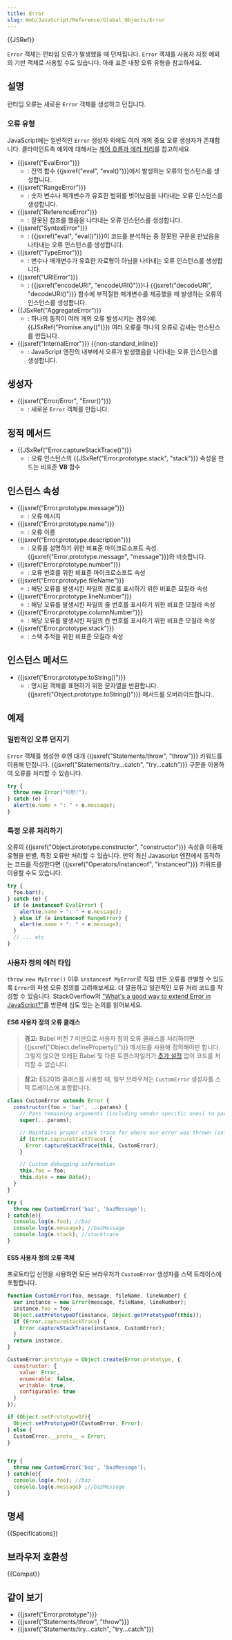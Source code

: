 ```yaml
---
title: Error
slug: Web/JavaScript/Reference/Global_Objects/Error
---
```

{{JSRef}}

`Error` 객체는 런타임 오류가 발생했을 때 던져집니다.
`Error` 객체를 사용자 지정 예외의 기반 객체로 사용할 수도 있습니다.
아래 표준 내장 오류 유형을 참고하세요.

## 설명

런타임 오류는 새로운 `Error` 객체를 생성하고 던집니다.

### 오류 유형

JavaScript에는 일반적인 `Error` 생성자 외에도 여러 개의 중요 오류
생성자가 존재합니다. 클라이언트측 예외에 대해서는
[제어 흐름과 에러 처리](/ko/docs/Web/JavaScript/Guide/Control_flow_and_error_handling#예외처리문)를 참고하세요.

- {{jsxref("EvalError")}}
  - : 전역 함수 {{jsxref("eval", "eval()")}}에서 발생하는 오류의 인스턴스를
    생성합니다.
- {{jsxref("RangeError")}}
  - : 숫자 변수나 매개변수가 유효한 범위를 벗어났음을 나타내는 오류 인스턴스를
    생성합니다.
- {{jsxref("ReferenceError")}}
  - : 잘못된 참조를 했음을 나타내는 오류 인스턴스를 생성합니다.
- {{jsxref("SyntaxError")}}
  - : {{jsxref("eval", "eval()")}}이 코드를 분석하는 중 잘못된 구문을 만났음을
    나타내는 오류 인스턴스를 생성합니다.
- {{jsxref("TypeError")}}
  - : 변수나 매개변수가 유효한 자료형이 아님을 나타내는 오류 인스턴스를
    생성합니다.
- {{jsxref("URIError")}}
  - : {{jsxref("encodeURI", "encodeURI()")}}나 {{jsxref("decodeURI",
    "decodeURl()")}} 함수에 부적절한 매개변수를 제공했을 때 발생하는 오류의
    인스턴스를 생성합니다.
- {{JSxRef("AggregateError")}}
  - : 하나의 동작이 여러 개의 오류 발생시키는 경우(예:
    {{JSxRef("Promise.any()")}}) 여러 오류를 하나의 오류로 감싸는 인스턴스를
    만듭니다.
- {{jsxref("InternalError")}} {{non-standard_inline}}
  - : JavaScript 엔진의 내부에서 오류가 발생했음을 나타내는 오류 인스턴스를
    생성합니다.

## 생성자

- {{jsxref("Error/Error", "Error()")}}
  - : 새로운 `Error` 객체를 만듭니다.

## 정적 메서드

- {{JSxRef("Error.captureStackTrace()")}}
  - : 오류 인스턴스의 {{JSxRef("Error.prototype.stack", "stack")}} 속성을 만드는
    비표준 **V8** 함수

## 인스턴스 속성

- {{jsxref("Error.prototype.message")}}
  - : 오류 메시지
- {{jsxref("Error.prototype.name")}}
  - : 오류 이름
- {{jsxref("Error.prototype.description")}}
  - : 오류를 설명하기 위한 비표준 마이크로소프트 속성.
    {{jsxref("Error.prototype.message", "message")}}와 비슷합니다.
- {{jsxref("Error.prototype.number")}}
  - : 오류 번호를 위한 비표준 마이크로소프트 속성
- {{jsxref("Error.prototype.fileName")}}
  - : 해당 오류를 발생시킨 파일의 경로를 표시하기 위한 비표준 모질라 속성
- {{jsxref("Error.prototype.lineNumber")}}
  - : 해당 오류를 발생시킨 파일의 줄 번호를 표시하기 위한 비표준 모질라 속성
- {{jsxref("Error.prototype.columnNumber")}}
  - : 해당 오류를 발생시킨 파일의 칸 번호를 표시하기 위한 비표준 모질라 속성
- {{jsxref("Error.prototype.stack")}}
  - : 스택 추적을 위한 비표준 모질라 속성

## 인스턴스 메서드

- {{jsxref("Error.prototype.toString()")}}
  - : 명시된 객체를 표현하기 위한 문자열을 반환합니다.
    {{jsxref("Object.prototype.toString()")}} 메서드를 오버라이드합니다..

## 예제

### 일반적인 오류 던지기

`Error` 객체를 생성한 후엔 대개 {{jsxref("Statements/throw",
  "throw")}} 키워드를 이용해 던집니다. {{jsxref("Statements/try...catch",
  "try...catch")}} 구문을 이용하여 오류를 처리할 수 있습니다.

```js
try {
  throw new Error("이런!");
} catch (e) {
  alert(e.name + ": " + e.message);
}
```

### 특정 오류 처리하기

오류의 {{jsxref("Object.prototype.constructor", "constructor")}} 속성을 이용해
유형을 판별, 특정 오류만 처리할 수 있습니다. 만약 최신 Javascript 엔진에서
동작하는 코드를 작성한다면 {{jsxref("Operators/instanceof",
  "instanceof")}} 키워드를 이용할 수도 있습니다.

```js
try {
  foo.bar();
} catch (e) {
  if (e instanceof EvalError) {
    alert(e.name + ": " + e.message);
  } else if (e instanceof RangeError) {
    alert(e.name + ": " + e.message);
  }
  // ... etc
}
```

### 사용자 정의 에러 타입

`throw new MyError()` 이후 `instanceof MyError`로 직접
만든 오류를 판별할 수 있도록 `Error`의 파생 오류 정의를
고려해보세요. 더 깔끔하고 일관적인 오류 처리 코드를 작성할 수
있습니다. StackOverflow의 ["What's a good way to extend Error in JavaScript?"](https://stackoverflow.com/questions/1382107/whats-a-good-way-to-extend-error-in-javascript)를 방문해 심도 있는 논의를 읽어보세요.

#### ES6 사용자 정의 오류 클래스

> **경고:** Babel 버전 7 미만으로 사용자 정의 오류 클래스를 처리하려면 {{jsxref("Object.defineProperty()")}} 메서드를 사용해 정의해야만 합니다. 그렇지 않으면 오래된 Babel 및 다른 트랜스파일러가 [추가 설정](https://github.com/loganfsmyth/babel-plugin-transform-builtin-extend) 없이 코드를 처리할 수 없습니다.

> **참고:** ES2015 클래스를 사용할 때, 일부 브라우저는 <code>CustomError</code> 생성자를 스택 트레이스에 포함합니다.

```js
class CustomError extends Error {
  constructor(foo = 'bar', ...params) {
    // Pass remaining arguments (including vendor specific ones) to parent constructor
    super(...params);

    // Maintains proper stack trace for where our error was thrown (only available on V8)
    if (Error.captureStackTrace) {
      Error.captureStackTrace(this, CustomError);
    }

    // Custom debugging information
    this.foo = foo;
    this.date = new Date();
  }
}

try {
  throw new CustomError('baz', 'bazMessage');
} catch(e){
  console.log(e.foo); //baz
  console.log(e.message); //bazMessage
  console.log(e.stack); //stacktrace
}
```

#### ES5 사용자 정의 오류 객체

<div class="warning"><p>프로토타입 선언을 사용하면 모든 브라우저가 <code>CustomError</code> 생성자를
스택 트레이스에 포함합니다.</p></div>

```js
function CustomError(foo, message, fileName, lineNumber) {
  var instance = new Error(message, fileName, lineNumber);
  instance.foo = foo;
  Object.setPrototypeOf(instance, Object.getPrototypeOf(this));
  if (Error.captureStackTrace) {
    Error.captureStackTrace(instance, CustomError);
  }
  return instance;
}

CustomError.prototype = Object.create(Error.prototype, {
  constructor: {
    value: Error,
    enumerable: false,
    writable: true,
    configurable: true
  }
});

if (Object.setPrototypeOf){
  Object.setPrototypeOf(CustomError, Error);
} else {
  CustomError.__proto__ = Error;
}


try {
  throw new CustomError('baz', 'bazMessage');
} catch(e){
  console.log(e.foo); //baz
  console.log(e.message) ;//bazMessage
}
```

## 명세

{{Specifications}}

## 브라우저 호환성

{{Compat}}

## 같이 보기

- {{jsxref("Error.prototype")}}
- {{jsxref("Statements/throw", "throw")}}
- {{jsxref("Statements/try...catch", "try...catch")}}
